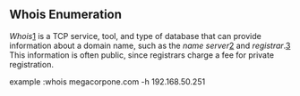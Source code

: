 ## Whois Enumeration
_Whois_[1](https://portal.offsec.com/courses/pen-200/books-and-videos/modal/modules/information-gathering/passive-information-gathering/whois-enumeration#fn1) is a TCP service, tool, and type of database that can provide information about a domain name, such as the _name server_[2](https://portal.offsec.com/courses/pen-200/books-and-videos/modal/modules/information-gathering/passive-information-gathering/whois-enumeration#fn2) and _registrar_.[3](https://portal.offsec.com/courses/pen-200/books-and-videos/modal/modules/information-gathering/passive-information-gathering/whois-enumeration#fn3) This information is often public, since registrars charge a fee for private registration.

example :whois megacorpone.com -h 192.168.50.251